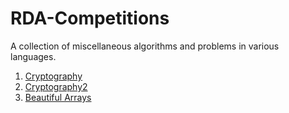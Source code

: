 RDA-Competitions
================

A collection of miscellaneous algorithms and problems in various languages.

1. [Cryptography](https://github.com/ehotinger/RDA-Competitions/tree/master/Cryptography)
2. [Cryptography2](https://github.com/ehotinger/RDA-Competitions/tree/master/Cryptography2)
3. [Beautiful Arrays](https://github.com/ehotinger/RDA-Competitions/tree/master/BeautifulArrays)
